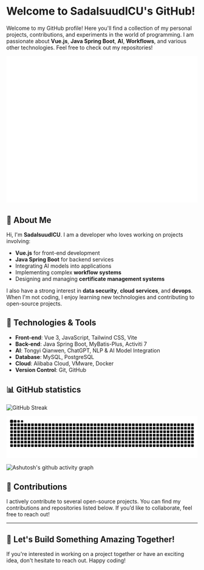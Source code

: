 # Welcome to SadalsuudICU's GitHub!

Welcome to my GitHub profile! Here you'll find a collection of my personal projects, contributions, and experiments in the world of programming. I am passionate about **Vue.js**, **Java Spring Boot**, **AI**, **Workflows**, and various other technologies. Feel free to check out my repositories!

<!-- metrics 基础资料 -->
<img src="/github-metrics.svg" />

## 📖 About Me

Hi, I'm **SadalsuudICU**. I am a developer who loves working on projects involving:
- **Vue.js** for front-end development
- **Java Spring Boot** for backend services
- Integrating AI models into applications
- Implementing complex **workflow systems**
- Designing and managing **certificate management systems**

I also have a strong interest in **data security**, **cloud services**, and **devops**. When I'm not coding, I enjoy learning new technologies and contributing to open-source projects.



## 🔧 Technologies & Tools

- **Front-end**: Vue 3, JavaScript, Tailwind CSS, Vite
- **Back-end**: Java Spring Boot, MyBatis-Plus, Activiti 7
- **AI**: Tongyi Qianwen, ChatGPT, NLP & AI Model Integration
- **Database**: MySQL, PostgreSQL
- **Cloud**: Alibaba Cloud, VMware, Docker
- **Version Control**: Git, GitHub



## 📊 GitHub statistics
<!-- GitHub 数据统计 -->

![GitHub Streak](https://github-readme-streak-stats-dusky-ten.vercel.app?user=SadalsuudICU&theme=dark&hide_border=true)


<picture>
  <source media="(prefers-color-scheme: dark)" srcset="https://raw.githubusercontent.com/SadalsuudICU/SadalsuudICU/output/github-contribution-grid-snake-dark.svg">
  <source media="(prefers-color-scheme: light)" srcset="https://raw.githubusercontent.com/SadalsuudICU/SadalsuudICU/output/github-contribution-grid-snake.svg">
  <img alt="github contribution grid snake animation" src="https://raw.githubusercontent.com/SadalsuudICU/SadalsuudICU/output/github-contribution-grid-snake.svg">
</picture>

![Ashutosh's github activity graph](https://github-readme-activity-graph.vercel.app/graph?username=SadalsuudICU&bg_color=100e0e&color=f2f2f2&line=f0a8eb&point=787878&area=true&hide_border=true)

## 💬 Contributions

I actively contribute to several open-source projects. You can find my contributions and repositories listed below. If you’d like to collaborate, feel free to reach out!

---

## 🚀 Let's Build Something Amazing Together!

If you're interested in working on a project together or have an exciting idea, don't hesitate to reach out. Happy coding!

